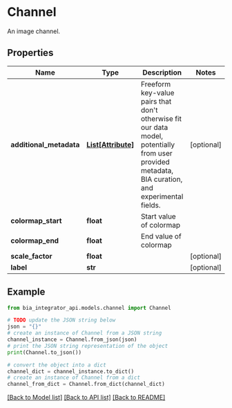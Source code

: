 # Channel

An image channel.

## Properties

Name | Type | Description | Notes
------------ | ------------- | ------------- | -------------
**additional_metadata** | [**List[Attribute]**](Attribute.md) | Freeform key-value pairs that don&#39;t otherwise fit our data model, potentially from user provided metadata, BIA curation, and experimental fields. | [optional] 
**colormap_start** | **float** | Start value of colormap | 
**colormap_end** | **float** | End value of colormap | 
**scale_factor** | **float** |  | [optional] 
**label** | **str** |  | [optional] 

## Example

```python
from bia_integrator_api.models.channel import Channel

# TODO update the JSON string below
json = "{}"
# create an instance of Channel from a JSON string
channel_instance = Channel.from_json(json)
# print the JSON string representation of the object
print(Channel.to_json())

# convert the object into a dict
channel_dict = channel_instance.to_dict()
# create an instance of Channel from a dict
channel_from_dict = Channel.from_dict(channel_dict)
```
[[Back to Model list]](../README.md#documentation-for-models) [[Back to API list]](../README.md#documentation-for-api-endpoints) [[Back to README]](../README.md)


